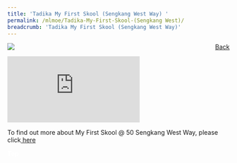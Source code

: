 ```yaml
---
title: 'Tadika My First Skool (Sengkang West Way) '
permalink: /mlmoe/Tadika-My-First-Skool-(Sengkang West)/
breadcrumb: 'Tadika My First Skool (Sengkang West Way)'
---
```

<!-- Global site tag (gtag.js) - Google Ads: 726049306 -->
<script async src="https://www.googletagmanager.com/gtag/js?id=AW-726049306"></script>
<script>
  window.dataLayer = window.dataLayer || [];
  function gtag(){dataLayer.push(arguments);}
  gtag('js', new Date());

  gtag('config', 'AW-726049306');
</script>
<a href="/gallery/pameran-bahasa-melayu-malay-language-exhibitions-c/preschool/" style="float:right;">Back</a>
<img src="/images/ML-MYFIRSTSKOOL-Poster.jpg"> <br/>
<div class="video-container">
  <iframe src="https://www.youtube.com/embed/videoseries?list=PLkGsSSJG4KLJgZfFVW0qcTQtzzK-D2IAW" frameborder="0" allow="accelerometer; autoplay; encrypted-media; gyroscope; picture-in-picture" allowfullscreen></iframe></div>

 To find out more about My First Skool @ 50 Sengkang West Way, please click<a href="https://www.myfirstskool.com/centre/SWC?utm_medium=feature&utm_source=mtl-symposium&utm_campaign=registration-2020-21&utm_content=swc-page" target="_blank"> here</a>
<div class="btntop"><a href="#top" style="text-decoration:none;"><span style="color:white"><b>Top</b></span></a></div>
